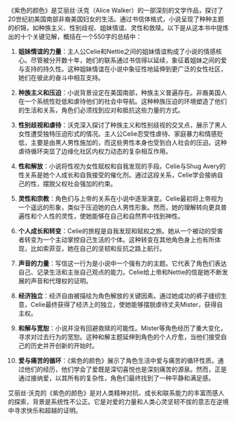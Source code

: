 《紫色的颜色》是艾丽丝·沃克（Alice Walker）的一部深刻的文学作品，探讨了20世纪初美国南部非裔美国妇女的生活。通过书信体格式，小说呈现了种种主题的织锦，如种族主义、性别歧视、姐妹情谊、灵性和救赎。以下是从这本书中提炼出的十个关键见解，概括在一个550字的总结中：

1. **姐妹情谊的力量**：主人公Celie和Nettie之间的姐妹情谊构成了小说的情感核心。尽管被分开数十年，她们的联系通过书信得以延续，象征着姐妹之间的爱与支持的持久性。这种姐妹情谊在小说中象征性地延伸到更广泛的女性社区，她们在彼此的奋斗中相互支持。

2. **种族主义和压迫**：小说背景设定在美国南部，种族主义普遍存在。非裔美国人在一个系统性贬低和虐待他们的社会中导航。这种种族压迫的环境塑造了他们的生活和关系，角色们必须找到应对和抵抗这些力量的方式。

3. **性别歧视和虐待**：沃克深入探讨了种族主义和性别歧视的交叉点，展示了黑人女性遭受独特压迫形式的情况。主人公Celie忍受性虐待、家庭暴力和情感贬低，主要是由黑人男性施加的，而这些男性本身也受到白人社会的压迫。这种虐待循环突显了边缘化社区内权力动态的复杂相互作用。

4. **性和解放**：小说将性视为女性赋权和自我发现的手段。Celie与Shug Avery的性关系是她个人成长和自我接受的催化剂。通过这段关系，Celie学会接纳自己的性，摆脱父权社会强加的约束。

5. **灵性和宗教**：角色们与上帝的关系在小说中逐渐演变。Celie最初将上帝视为一个遥远的形象，类似于压迫她的白人男性形象。然而，她的理解转向更具普遍性和个人性的灵性，使她能够在自己和自然界中找到神性。

6. **个人成长和转变**：Celie的旅程是自我发现和赋权之旅。她从一个被动的受害者转变为一个主动掌控自己生活的个体。这种转变在其他角色身上也有所体现，比如索菲亚，她在自己的坚韧和反抗之路上航行。

7. **声音的力量**：写信这一行为是小说中一个强有力的主题。它代表了角色们表达自己、记录生活和主张自己观点的能力。Celie给上帝和Nettie的信是她不断发展的声音和代理权的证明。

8. **经济独立**：经济自由被描绘为角色解放的关键因素。通过她成功的裤子缝纫生意，Celie最终获得了经济上的独立，使她能够摆脱虐待丈夫Mister，获得自主权。

9. **和解与宽恕**：小说并没有回避救赎的可能性。Mister等角色经历了重大变化，寻求对过去行为的宽恕。这种和解主题延伸到角色的个人疗愈，当他们接受自己的历史并开创新的开始时。

10. **爱与痛苦的循环**：《紫色的颜色》展示了角色生活中爱与痛苦的循环性质。通过他们的经历，他们学会了爱既是深切喜悦也是深刻痛苦的源泉。然而，正是通过接纳爱，以其所有的复杂性，角色们最终找到了一种平静和满足感。

艾丽丝·沃克的《紫色的颜色》是对人类精神对抗、成长和联系能力的丰富而感人的探索，背景是系统性不公正。它是对爱的力量和人类心灵坚韧不拔的意志在逆境中寻求快乐和超越的证明。